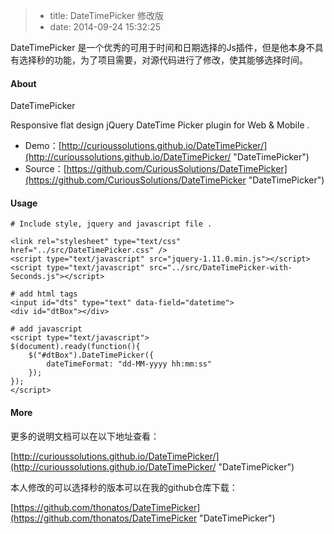 > * title: DateTimePicker 修改版
> * date: 2014-09-24 15:32:25

DateTimePicker 是一个优秀的可用于时间和日期选择的Js插件，但是他本身不具有选择秒的功能，为了项目需要，对源代码进行了修改，使其能够选择时间。

#### About

DateTimePicker 

Responsive flat design jQuery DateTime Picker plugin for Web & Mobile .

* Demo：[http://curioussolutions.github.io/DateTimePicker/](http://curioussolutions.github.io/DateTimePicker/ "DateTimePicker")
* Source：[https://github.com/CuriousSolutions/DateTimePicker](https://github.com/CuriousSolutions/DateTimePicker "DateTimePicker")

#### Usage

    # Include style, jquery and javascript file .

    <link rel="stylesheet" type="text/css" href="../src/DateTimePicker.css" />
    <script type="text/javascript" src="jquery-1.11.0.min.js"></script>
    <script type="text/javascript" src="../src/DateTimePicker-with-Seconds.js"></script>

    # add html tags
    <input id="dts" type="text" data-field="datetime">
    <div id="dtBox"></div>

    # add javascript
    <script type="text/javascript">		
    $(document).ready(function(){
        $("#dtBox").DateTimePicker({
            dateTimeFormat: "dd-MM-yyyy hh:mm:ss"
        });
    });
    </script>

#### More

更多的说明文档可以在以下地址查看：

[http://curioussolutions.github.io/DateTimePicker/](http://curioussolutions.github.io/DateTimePicker/ "DateTimePicker")

本人修改的可以选择秒的版本可以在我的github仓库下载：

[https://github.com/thonatos/DateTimePicker](https://github.com/thonatos/DateTimePicker "DateTimePicker")
